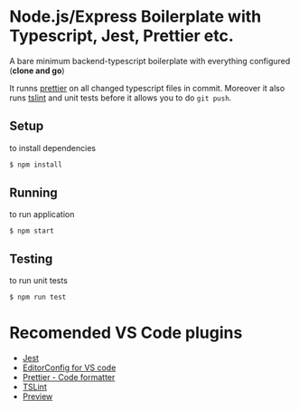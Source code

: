 # Node.js/Express Boilerplate with Typescript, Jest, Prettier etc.

A bare minimum backend-typescript boilerplate with everything configured (**clone and go**)

It runns [prettier](https://github.com/prettier/prettier) on all changed typescript files in commit.
Moreover it also runs [tslint](https://palantir.github.io/tslint/) and unit tests before it allows you to do `git push`.

## Setup
to install dependencies
```sh
$ npm install
```
## Running
to run application
```
$ npm start
```
## Testing
to run unit tests
```
$ npm run test
```

# Recomended VS Code plugins
* [Jest](https://github.com/jest-community/vscode-jest)
* [EditorConfig for VS code](https://github.com/editorconfig/editorconfig-vscode)
* [Prettier - Code formatter](https://github.com/prettier/prettier-vscode)
* [TSLint](https://github.com/Microsoft/vscode-tslint)
* [Preview](https://github.com/searKing/preview-vscode)
